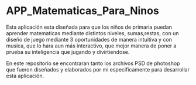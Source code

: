# APP_Matematicas_Para_Ninos
Esta aplicación esta diseñada para que los niños de primaria puedan aprender matematicas 
mediante distintos niveles, sumas,restas, con un diseño de juego mediante 3 oportunidades
de manera intuitiva y con musica, que lo hara aun más interactivo, que mejor manera de 
poner a prueba su inteligencia que jugando y divirtiendose.

En este repositorio se encontraran tanto los archivos PSD de photoshop que fueron diseñados
y elaborados por mi especificamente para desarrollar esta aplicación.
